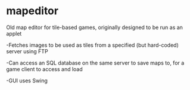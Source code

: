 # mapeditor
Old map editor for tile-based games, originally designed to be run as an applet

-Fetches images to be used as tiles from a specified (but hard-coded) server using FTP

-Can access an SQL database on the same server to save maps to, for a game client to access and load

-GUI uses Swing
